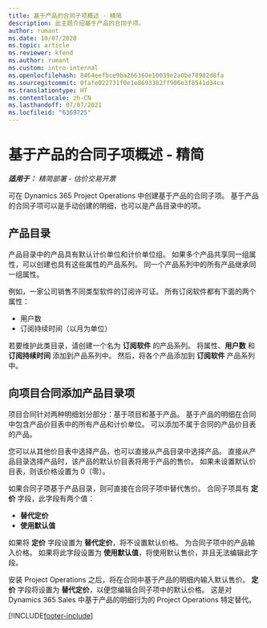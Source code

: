 ```yaml
---
title: 基于产品的合同子项概述 - 精简
description: 此主题介绍基于产品的合同子项。
author: rumant
ms.date: 10/07/2020
ms.topic: article
ms.reviewer: kfend
ms.author: rumant
ms.custom: intro-internal
ms.openlocfilehash: 8464eefbce9ba266360e10039e2a0be78982d8fa
ms.sourcegitcommit: 0fafe022731f0e1e8693382ff906e3f8541d34ca
ms.translationtype: HT
ms.contentlocale: zh-CN
ms.lasthandoff: 07/07/2021
ms.locfileid: "6369725"
---
```

# <a name="product-based-contract-lines-overview---lite"></a>基于产品的合同子项概述 - 精简

_**适用于：** 精简部署 - 估价交易开票_

可在 Dynamics 365 Project Operations 中创建基于产品的合同子项。 基于产品的合同子项可以是手动创建的明细，也可以是产品目录中的项。

## <a name="product-catalog"></a>产品目录

产品目录中的产品具有默认计价单位和计价单位组。 如果多个产品共享同一组属性，可以创建也具有这些属性的产品系列。 同一个产品系列中的所有产品继承同一组属性。

例如，一家公司销售不同类型软件的订阅许可证。 所有订阅软件都有下面的两个属性：

- 用户数
- 订阅持续时间（以月为单位）

若要维护此类目录，请创建一个名为 **订阅软件** 的产品系列。 将属性、**用户数** 和 **订阅持续时间** 添加到产品系列中。 然后，将各个产品添加到 **订阅软件** 产品系列中。

## <a name="add-product-catalog-items-to-a-project-contract"></a>向项目合同添加产品目录项

项目合同针对两种明细划分部分：基于项目和基于产品。 基于产品的明细在合同中包含产品价目表中的所有产品和计价单位。 可以添加不属于合同的产品价目表的产品。

您可以从其他价目表中选择产品，也可以直接从产品目录中选择产品。 直接从产品目录选择产品时，该产品的默认价目表将用于产品的售价。 如果未设置默认价目表，则该价格设置为 0（零）。

如果合同子项基于产品目录，则可直接在合同子项中替代售价。 合同子项具有 **定价** 字段，此字段有两个值：

- **替代定价**
- **使用默认值**

如果将 **定价** 字段设置为 **替代定价**，将不设置默认价格。 为合同子项中的产品输入价格。 如果将此字段设置为 **使用默认值**，将使用默认售价，并且无法编辑此字段。

安装 Project Operations 之后，将在合同中基于产品的明细内输入默认售价。 **定价** 字段将设置为 **替代定价**，以便您编辑合同子项中的默认价格。 这是对 Dynamics 365 Sales 中基于产品的明细行为的 Project Operations 特定替代。


[!INCLUDE[footer-include](../../includes/footer-banner.md)]